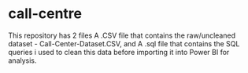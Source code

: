 # call-centre

This repository has 2 files
A .CSV file that contains the raw/uncleaned dataset - Call-Center-Dataset.CSV, and
A .sql file that contains the SQL queries i used to clean this data before importing it into Power BI for analysis.

